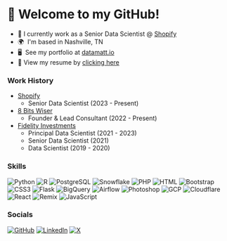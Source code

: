 # 👋 Welcome to my GitHub!

- 🏢 I currently work as a Senior Data Scientist @ [Shopify](https://www.shopify.com/)
- 🌍  I'm based in Nashville, TN
- 🖥️  See my portfolio at [datamatt.io](https://datamatt.io/)
- 📃 View my resume by [clicking here](https://cdn.datamatt.io/Matthew_Trombley_Resume.pdf)

### Work History

- [Shopify](https://www.shopify.com/)
  - Senior Data Scientist (2023 - Present)
- [8 Bits Wiser](https://8bitswiser.com/)
  - Founder & Lead Consultant (2022 - Present)
- [Fidelity Investments](https://www.fidelity.com/)
  - Principal Data Scientist (2021 - 2023)
  - Senior Data Scientist (2021)
  - Data Scientist (2019 - 2020)

### Skills

![Python](https://img.shields.io/badge/Python-3776AB?style=for-the-badge&logo=python&logoColor=white)
![R](https://img.shields.io/badge/R-276DC3?style=for-the-badge&logo=r&logoColor=white)
![PostgreSQL](https://img.shields.io/badge/PostgreSQL-316192?style=for-the-badge&logo=postgresql&logoColor=white)
![Snowflake](https://img.shields.io/badge/Snowflake-29B5E8?style=for-the-badge&logo=snowflake&logoColor=white)
![PHP](https://img.shields.io/badge/PHP-777BB4?style=for-the-badge&logo=php&logoColor=white)
![HTML](https://img.shields.io/badge/HTML-E34F26?style=for-the-badge&logo=html5&logoColor=white)
![Bootstrap](https://img.shields.io/badge/Bootstrap-563D7C?style=for-the-badge&logo=bootstrap&logoColor=white)
![CSS3](https://img.shields.io/badge/CSS3-1572B6?style=for-the-badge&logo=css3&logoColor=white)
![Flask](https://img.shields.io/badge/Flask-000000?style=for-the-badge&logo=flask&logoColor=white)
![BigQuery](https://img.shields.io/badge/BigQuery-4285F4?style=for-the-badge&logo=google-cloud&logoColor=white)
![Airflow](https://img.shields.io/badge/Airflow-017CEE?style=for-the-badge&logo=apache-airflow&logoColor=white)
![Photoshop](https://img.shields.io/badge/Photoshop-31A8FF?style=for-the-badge&logo=adobe-photoshop&logoColor=white)
![GCP](https://img.shields.io/badge/Google_Cloud-4285F4?style=for-the-badge&logo=google-cloud&logoColor=white)
![Cloudflare](https://img.shields.io/badge/Cloudflare-F38020?style=for-the-badge&logo=cloudflare&logoColor=white)
![React](https://img.shields.io/badge/React-20232A?style=for-the-badge&logo=react&logoColor=61DAFB)
![Remix](https://img.shields.io/badge/Remix-000000?style=for-the-badge&logo=remix&logoColor=white)
![JavaScript](https://img.shields.io/badge/JavaScript-F7DF1E?style=for-the-badge&logo=javascript&logoColor=black)

### Socials

[![GitHub](https://img.shields.io/badge/GitHub-181717?style=for-the-badge&logo=github&logoColor=white)](https://www.github.com/iamdatamatt)
[![LinkedIn](https://img.shields.io/badge/LinkedIn-0A66C2?style=for-the-badge&logo=linkedin&logoColor=white)](https://www.linkedin.com/in/iamdatamatt/)
[![X](https://img.shields.io/badge/X-000000?style=for-the-badge&logo=x&logoColor=white)](https://x.com/iamdatamatt)
